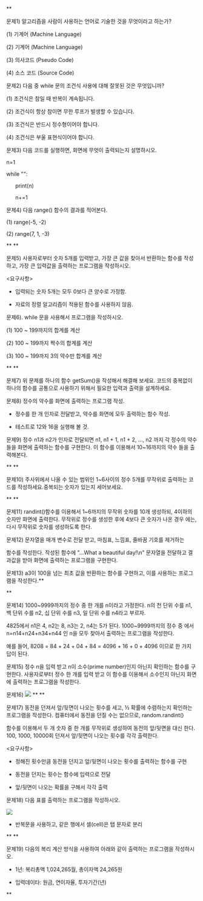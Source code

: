 **

문제1) 알고리즘을 사람이 사용하는 언어로 기술한 것을 무엇이라고 하는가?

(1) 기계어 (Machine Language)

(2) 기계어 (Machine Language)

(3) 의사코드 (Pseudo Code)

(4) 소스 코드 (Source Code)

문제2) 다음 중 while 문의 조건식 사용에 대해 잘못된 것은 무엇입니까?

(1) 조건식은 참일 때 반복이 계속됩니다.

(2) 조건식이 항상 참이면 무한 루프가 발생할 수 있습니다.

(3) 조건식은 반드시 정수형이어야 합니다.

(4) 조건식은 부울 표현식이어야 합니다.

문제3) 다음 코드를 실행하면, 화면에 무엇이 출력되는지 설명하시오.

n=1

while "":

      print(n)

      n+=1

문제4) 다음 range() 함수의 결과를 적어본다.

(1) range(-5, -2)

(2) range(7, 1, -3)

**
**

문제5) 사용자로부터 숫자 5개를 입력받고, 가장 큰 값을 찾아서 반환하는 함수를 작성하고, 가장 큰 입력값을 출력하는 프로그램을 작성하시오.

<요구사항>

- 입력되는 숫자 5개는 모두 0보다 큰 양수로 가정함.

- 자료의 정렬 알고리즘이 적용된 함수를 사용하지 않음.

문제6). while 문을 사용해서 프로그램을 작성하시오.

(1) 100 ~ 199까지의 합계를 계산

(2) 100 ~ 199까지 짝수의 합계를 계산

(3) 100 ~ 199까지 3의 약수만 합계를 계산

**
**

문제7) 위 문제를 하나의 함수 getSum()을 작성해서 해결해 보세요. 코드의 중복없이 하나의 함수를 공통으로 사용하기 위해서 필요한 입력과 출력을 설계하세요.

  

문제8) 정수의 약수를 화면에 출력하는 프로그램 작성.

- 정수를 한 개 인자로 전달받고, 약수를 화면에 모두 출력하는 함수 작성.

- 테스트로 12와 16을 실행해 볼 것.

문제9) 정수 n1과 n2가 인자로 전달되면 n1, n1 + 1, n1 + 2, ..., n2 까지 각 정수의 약수들을 화면에 출력하는 함수를 구현한다. 이 함수를 이용해서 10~16까지의 약수 들을 출력해본다.

**
**

문제10) 주사위에서 나올 수 있는 범위인 1~6사이의 정수 5개를 무작위로 출력하는 코드를 작성하세요.중복되는 숫자가 있는지 세어보세요.

**
**

문제11) randint()함수를 이용해서 1~6까지의 무작위 숫자를 10개 생성하되, 4이하의 숫자만 화면에 출력한다. 무작위로 정수를 생성한 후에 4보다 큰 숫자가 나온 경우 에는, 다시 무작위로 숫자를 생성하도록 한다.

문제12) 문자열을 매개 변수로 전달 받고, 마침표, 느낌표, 줄바꿈 기호를 제거하는

함수를 작성한다. 작성된 함수에 "...What a beautiful day!\n" 문자열을 전달하고 결과값을 받아 화면에 출력하는 프로그램을 구현한다.

문제13) a3이 100을 넘는 최초 값을 반환하는 함수를 구현하고, 이를 사용하는 프로그 램을 작성한다.**

**

문제14) 1000~9999까지의 정수 중 한 개를 n이라고 가정한다. n의 천 단위 수를 n1,    백 단위 수를 n2, 십 단위 수를 n3, 일 단위 수를 n4라고 부르자.

4825에서 n1은 4, n2는 8, n3는 2, n4는 5가 된다. 1000~9999까지의 정수 중 에서 n=n14+n24+n34+n44 인 n을 모두 찾아서 출력하는 프로그램을 작성한다.

예를 들어, 8208 = 84 + 24 + 04 + 84 = 4096 + 16 + 0 + 4096 이므로 한 가지 답이 된다.

문제15) 정수 n을 입력 받고 n이 소수(prime number)인지 아닌지 확인하는 함수를 구현한다. 사용자로부터 정수 한 개를 입력 받고 이 함수를 이용해서 소수인지 아닌지 화면에 출력하는 프로그램을 작성한다.

문제16)
**![](https://lh7-us.googleusercontent.com/docsz/AD_4nXczePOyN7di1CW3d-e6FL-LBk__xZD66reG4Uq_cy_-LgJpUPBQbO5R8miMfzoGs54Ugz-qYmiyDigRApzNnl49SkqCcdYgUajy2AZswleDFBWW2SEbW6bGeKKI_6KOZ6qgVrOFIaKBA_Xwd05zEBphUpv39Kz2qbsshlJ9VYYWKNl-MDv01jA?key=ZLNbR-A7ebkHvETdG164pg)**
**
**

문제17) 동전을 던져서 앞/뒷면이 나오는 횟수를 세고, ½ 확률에 수렴하는지 확인하는 프로그램을 작성한다. 컴퓨터에서 동전을 던질 수는 없으므로, random.randint()

함수를 이용해서 두 개 숫자 중 한 개를 무작위로 생성하여 동전의 앞/뒷면을 대신 한다. 100, 1000, 10000회 던져서 앞/뒷면이 나오는 횟수를 각각 출력한다.

<요구사항>

- 정해진 횟수만큼 동전을 던지고 앞/뒷면이 나오는 횟수를 출력하는 함수를 구현

- 동전을 던지는 횟수는 함수에 입력으로 전달

- 앞/뒷면이 나오는 확률을 구해서 각각 출력

문제18) 다음 표를 출력하는 프로그램을 작성하시오.

![](https://lh7-us.googleusercontent.com/docsz/AD_4nXfnlo7ZYZ5SfaGmXZpL9DKIcmwjMFOfmxJpK9ky9zPX4LiFx6sz1nHEuWF1MENsIH94X98zm1K9Bil0Zks12X-K_ZEh2ryr2NEiQqLJB6k6RcXcMdnm7_Gb0b-borJTjWn5bOAWuKQHLpua6MMX7YMgrKIYkaq8fzcaKQ9nTn-k8h8JsUpvSw?key=ZLNbR-A7ebkHvETdG164pg)

- 반복문을 사용하고, 같은 행에서 셀(cell)은 탭 문자로 분리

**
**

문제19) 다음의 복리 계산 방식을 사용하여 아래와 같이 출력하는 프로그램을 작성하시오.

- 1년: 복리총액 1,024,265월, 총이자액 24,265원

- 입력데이타: 원금, 연이자율, 투자기간(년)

**